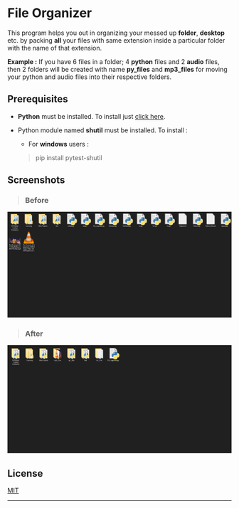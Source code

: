 
# File Organizer

This program helps you out in organizing your messed up **folder**, **desktop** etc. by packing **all** your files with same extension inside a particular folder with the name of that extension.

**Example :** If you have 6 files in a folder; 4 **python** files and 2 **audio** files, then 2 folders will be created with name **py_files** and **mp3_files** for moving your python and audio files into their respective folders.

## Prerequisites

- **Python** must be installed. To install just [click here](https://www.python.org/downloads/release/python-382/).
- Python module named **shutil** must be installed. To install :
  
  - For **windows** users :
  > pip install pytest-shutil

## Screenshots

> ### Before

![Before](Readme/../Before.png "Before")

> ### After

![After](Readme/../After.png "After")

## License

[MIT](https://choosealicense.com/licenses/mit/)

---

